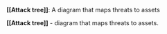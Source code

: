 **[[Attack tree]]**: A diagram that maps threats to assets

**[[Attack tree]]** - diagram that maps threats to assets. 